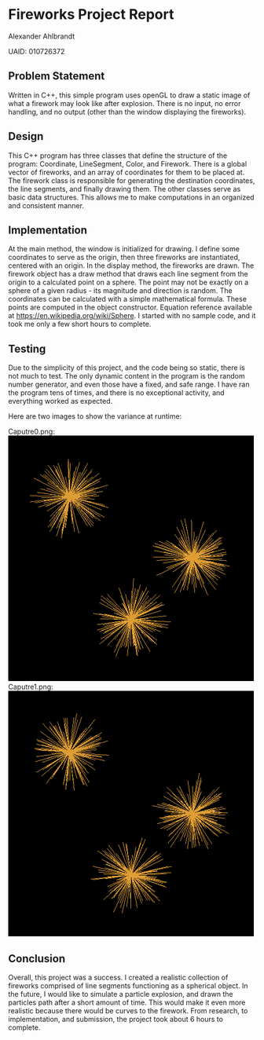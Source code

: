 # Fireworks Project Report

Alexander Ahlbrandt

UAID: 010726372

## Problem Statement
Written in C++, this simple program uses openGL to draw a static image of what a firework may look like after explosion. There is no input, no error handling, and no output (other than the window displaying the fireworks).

## Design
This C++ program has three classes that define the structure of the program: Coordinate, LineSegment, Color, and Firework. There is a global vector of fireworks, and an array of coordinates for them to be placed at. The firework class is responsible for generating the destination coordinates, the line segments, and finally drawing them. The other classes serve as basic data structures. This allows me to make computations in an organized and consistent manner.

## Implementation
At the main method, the window is initialized for drawing. I define some coordinates to serve as the origin, then three fireworks are instantiated, centered with an origin. In the display method, the fireworks are drawn. The firework object has a draw method that draws each line segment from the origin to a calculated point on a sphere. The point may not be exactly on a sphere of a given radius - its magnitude and direction is random. The coordinates can be calculated with a simple mathematical formula. These points are computed in the object constructor. Equation reference available at https://en.wikipedia.org/wiki/Sphere. I started with no sample code, and it took me only a few short hours to complete.



## Testing
Due to the simplicity of this project, and the code being so static, there is not much to test. The only dynamic content in the program is the random number generator, and even those have a fixed, and safe range. I have ran the program tens of times, and there is no exceptional activity, and everything worked as expected.

Here are two images to show the variance at runtime:

Caputre0.png: ![image Caputre0.png not found](Capture0.png "Caputre0.png")
Caputre1.png: ![image Caputre1.png not found](Capture1.png "Caputre1.png")

## Conclusion
Overall, this project was a success. I created a realistic collection of fireworks comprised of line segments functioning as a spherical object. In the future, I would like to simulate a particle explosion, and drawn the particles path after a short amount of time. This would make it even more realistic because there would be curves to the firework. From research, to implementation, and submission, the project took about 6 hours to complete.